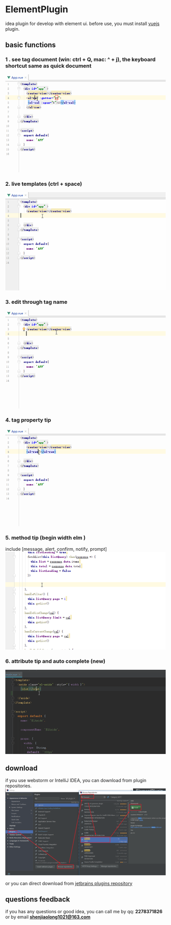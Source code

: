 # ElementPlugin
idea plugin for develop with element ui. before use, you must install <a href="https://github.com/JetBrains/intellij-plugins/tree/master/vuejs">vuejs</a> plugin.
## basic functions
### 1 . see tag document (win: ctrl + Q, mac: ^ + j), the keyboard shortcut same as quick document
![](./img/doc.gif)
### 2. live templates (ctrl + space)
![](./img/tip.gif)
### 3. edit through tag name
![](./img/tag.gif)
### 4. tag property tip
![](./img/property.gif)
### 5. method tip (begin width elm )
include [message, alert, confirm, notify, prompt]
![](./img/methods.gif)
### 6. attribute tip and auto complete <a>(new)</a>
![](./img/attr-tip.gif)
## download
if you use webstorm or IntelliJ IDEA, you can download from plugin repositories.
![](./img/idea.png)

or you can direct download from <a href="https://plugins.jetbrains.com/plugin/10524-element">jetbrains plugins repository</a> 
## questions feedback
if you has any questions or good idea, you can call me by qq: **2278371826** or by email **shenjiaolong1021@163.com** 
